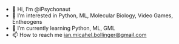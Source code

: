 - 👋 Hi, I’m @iPsychonaut
- 👀 I’m interested in Python, ML, Molecular Biology, Video Games, Entheogens
- 🌱 I’m currently learning Python, ML, GML
- 📫 How to reach me ian.micahel.bollinger@gmail.com

<!---
iPsychonaut/iPsychonaut is a ✨ special ✨ repository because its `README.md` (this file) appears on your GitHub profile.
You can click the Preview link to take a look at your changes.
--->
